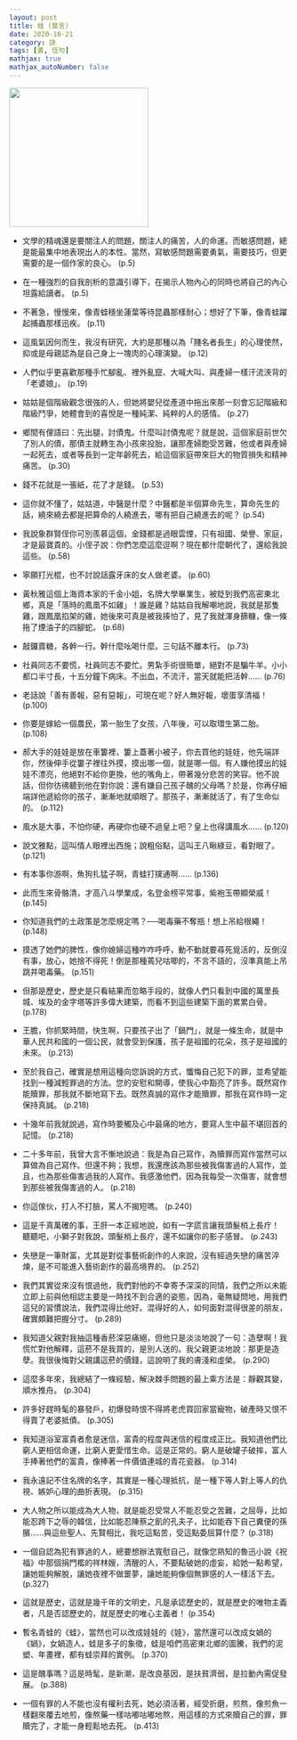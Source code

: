 ```yaml
---
layout: post
title: 蛙 (莫言)
date: 2020-10-21
category: 訣
tags: [書, 佳句]
mathjax: true
mathjax_autoNumber: false
---
```


<img src="https://doltegg.github.io/book/images/frog.jpg" style="width:250px; heigh:354px;">

- 文學的精魂還是要關注人的問題，關注人的痛苦，人的命運。而敏感問題，總是能最集中地表現出人的本性。當然，寫敏感問題需要勇氣，需要技巧，但更需要的是一個作家的良心。  (p.5)

- 在一種強烈的自我剖析的意識引導下，在揭示人物內心的同時也將自己的內心坦露給讀者。  (p.5)

<!--more-->

- 不著急，慢慢來，像青蛙穩坐蓮葉等待昆蟲那樣耐心；想好了下筆，像青蛙躍起捕蟲那樣迅疾。  (p.11)

- 這風氣因何而生，我沒有研究，大約是那種以為「賤名者長生」的心理使然，抑或是母親認為是自己身上一塊肉的心理演變。  (p.12)

- 人們似乎更喜歡那種手忙腳亂、裡外亂竄、大喊大叫、與產婦一樣汗流浹背的「老婆娘」。  (p.19)

- 姑姑是個階級觀念很強的人，但她將嬰兒從產道中拖出來那一刻會忘記階級和階級鬥爭，她體會到的喜悅是一種純潔、純粹的人的感情。  (p.27)

- 鄉間有俚語曰：先出腿，討債鬼。什麼叫討債鬼呢？就是說，這個家庭前世欠了別人的債，那債主就轉生為小孩來投胎，讓那產婦飽受苦難，他或者與產婦一起死去，或者等長到一定年齡死去，給這個家庭帶來巨大的物質損失和精神痛苦。  (p.30)

- 錢不花就是一張紙，花了才是錢。  (p.53)

- 這你就不懂了，姑姑道，中醫是什麼？中醫都是半個算命先生，算命先生的話，繞來繞去都是把算命的人繞進去，哪有把自己繞進去的呢？  (p.54)

- 我說象群賢侄你可別羨慕這個，金錢都是過眼雲煙，只有祖國、榮譽、家庭，才是最寶貴的。小侄子說：你們怎麼這麼逗啊？現在都什麼朝代了，還給我說這些。  (p.58)

- 寧願打光棍，也不討說話露牙床的女人做老婆。  (p.60)

- 黃秋雅這個上海資本家的千金小姐，名牌大學畢業生，被貶到我們高密東北鄉，真是「落時的鳳凰不如雞」！誰是雞？姑姑自我解嘲地說，我就是那隻雞，跟鳳凰掐架的雞，她後來可真是被我揍怕了，見了我就渾身篩糠，像一條拖了煙油子的四腳蛇。  (p.68)

- 敲鑼賣糖，各幹一行。幹什麼吆喝什麼。三句話不離本行。  (p.73)


- 社員同志不要慌，社員同志不要忙。男紮手術很簡單，絕對不是騸牛羊。小小都口半寸長，十五分鐘下病床。不出血，不流汗，當天就能把活幹……  (p.76)

- 老話說「善有善報，惡有惡報」，可現在呢？好人無好報，壞蛋享清福！  (p.100)

- 你要是嫁給一個農民，第一胎生了女孩，八年後，可以取環生第二胎。  (p.108)

- 郝大手的娃娃是放在車簍裡，簍上蓋著小被子，你去買他的娃娃，他先端詳你，然後伸手從簍子裡往外摸，摸出哪一個，就是哪一個。有人嫌他摸出的娃娃不漂亮，他絕對不給你更換，他的嘴角上，帶著幾分悲苦的笑容。他不說話，但你彷彿聽到他在對你說：還有嫌自己孩子醜的父母嗎？於是，你再仔細端詳他遞給你的孩子，漸漸地就順眼了。那孩子，漸漸就活了，有了生命似的。  (p.112)

- 風水是大事，不怕你硬，再硬你也硬不過皇上吧？皇上也得講風水……  (p.120)

- 說文雅點，這叫情人眼裡出西施；說粗俗點，這叫王八瞅綠豆，看對眼了。  (p.121)

- 有本事你游啊，魚狗扎猛子啊，青蛙打撲通啊……  (p.136)

- 此而生來骨骼清，才高八斗學業成，名登金榜平常事，紫袍玉帶顯榮威！  (p.145)

- 你知道我們的土政策是怎麼規定嗎？──喝毒藥不奪瓶！想上吊給根繩！  (p.148)

- 摸透了她們的脾性，像你媳婦這種咋咋呼呼，動不動就要尋死覓活的，反倒沒有事，放心，她捨不得死！倒是那種蔫兒咕唧的，不言不語的，沒準真能上吊跳井喝毒藥。  (p.151)

- 但那是歷史，歷史是只看結果而忽略手段的，就像人們只看到中國的萬里長城、埃及的金字塔等許多偉大建築，而看不到這些建築下面的累累白骨。  (p.178)

- 王膽，你抓緊時間，快生啊，只要孩子出了「鍋門」，就是一條生命，就是中華人民共和國的一個公民，就會受到保護，孩子是祖國的花朵，孩子是祖國的未來。  (p.213)

- 至於我自己，確實是想用這種向您訴說的方式，懺悔自己犯下的罪，並希望能找到一種減輕罪過的方法。您的安慰和開導，使我心中豁亮了許多。既然寫作能贖罪，那我就不斷地寫下去。既然真誠的寫作才能贖罪，那我在寫作時一定保持真誠。  (p.218)

- 十幾年前我就說過，寫作時要觸及心中最痛的地方，要寫人生中最不堪回首的記憶。  (p.218)

- 二十多年前，我曾大言不慚地說過：我是為自己寫作，為贖罪而寫作當然可以算做為自己寫作。但還不夠；我想，我還應該為那些被我傷害過的人寫作，並且，也為那些傷害過我的人寫作。我感激他們，因為我每受一次傷害，就會想到那些被我傷害過的人。  (p.218)

- 你這傢伙，打人不打臉，罵人不揭短嗎。  (p.240)

- 這是千真萬確的事，王肝一本正經地說，如有一字謊言讓我頭髮梢上長疔！<br>
  聽聽吧，小獅子對我說，頭髮梢上長疔，還不如讓你的影子感冒。  (p.243)

- 失戀是一筆財富，尤其是對從事藝術創作的人來說，沒有經過失戀的痛苦淬煉，是不可能進入藝術創作的最高境界的。  (p.252)

- 我們其實從來沒有恨過他，我們對他的不幸寄予深深的同情，我們之所以未能立即上前與他相認主要是一時找不到合適的姿態，因為，毫無疑問地，用我們這兒的習慣說法，我們混得比他好。混得好的人，如何面對混得很差的朋友，確實頗難把握分寸。  (p.289)

- 我知道父親對我抽這種香菸深惡痛絕，但他只是淡淡地說了一句：造孽啊！我慌忙對他解釋，這菸不是我買的，是別人送的。我父親更淡地說：那更是造孽。我很後悔對父親講這菸的價錢，這說明了我的膚淺和虛榮。  (p.290)

- 這麼多年來，我總結了一條經驗，解決棘手問題的最上乘方法是：靜觀其變，順水推舟。  (p.304)

- 許多好趕時髦的暴發戶，初爆發時恨不得將老虎買回家當寵物，破產時又恨不得賣了老婆抵債。  (p.305)

- 我知道浴室富貴者愈是迷信，富貴的程度與迷信的程度成正比。我知道他們比窮人更相信命運，比窮人更愛惜生命。這是正常的。窮人是破罐子破摔，富人手捧著他們的富貴，像捧著一件價值連城的青花瓷器。  (p.314)

- 我永遠記不住名牌的名字，其實是一種心理抵抗，是一種下等人對上等人的仇視、嫉妒心理的曲折表現。  (p.315)

- 大人物之所以能成為大人物，就是能忍受常人不能忍受之苦難，之屈辱，比如能忍跨下之辱的韓信，比如能忍陳蔡之飢的孔夫子，比如能吞下自己糞便的孫臏……與這些聖人、先賢相比，我吃這點苦，受這點委屈算什麼？  (p.318)

- 一個自認為犯有罪過的人，總要想辦法寬慰自己，就像您熟知的魯迅小說《祝福》中那個捐門檻的祥林嫂，清醒的人，不要點破她的虛妄，給她一點希望，讓她能夠解脫，讓她夜裡不做噩夢，讓她能夠像個無罪感的人一樣活下去。  (p.327)

- 這就是歷史，這就是幾千年的文明史，凡是承認歷史的，就是歷史的唯物主義者，凡是否認歷史的，就是歷史的唯心主義者！  (p.354)

- 暫名青蛙的《蛙》，當然也可以改成娃娃的《娃》，當然還可以改成女媧的《媧》，女媧造人，蛙是多子的象徵，蛙是咱們高密東北鄉的圖騰，我們的泥塑、年畫裡，都有蛙崇拜的實例。  (p.370)

- 這是醜事嗎？這是時髦，是新潮，是改良基因，是扶貧濟弱，是拉動內需促發展。  (p.388)

- 一個有罪的人不能也沒有權利去死，她必須活著，經受折磨，煎熬，像煎魚一樣翻來覆去地煎，像熬藥一樣咕嘟咕嘟地熬，用這樣的方式來贖自己的罪，罪贖完了，才能一身輕鬆地去死。  (p.413)
